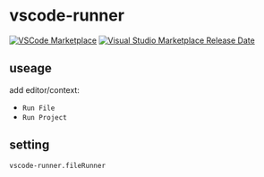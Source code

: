 # vscode-runner

[![VSCode Marketplace](https://img.shields.io/static/v1?label=&labelColor=2c2c32&message=VSCode%20Marketplace&color=007acc&logo=visualstudiocode)](https://marketplace.visualstudio.com/items?itemName=munch1182.munch1182-vscode-runner)
[![Visual Studio Marketplace Release Date](https://img.shields.io/visual-studio-marketplace/release-date/munch1182.vscode-munch1182-runner)](https://marketplace.visualstudio.com/items?itemName=munch1182.munch1182-vscode-runner)

## useage

add editor/context:

- `Run File`
- `Run Project`

## setting

`vscode-runner.fileRunner`
